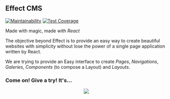 ## Effect CMS
[![Maintainability](https://api.codeclimate.com/v1/badges/813cf762d3aa8945e110/maintainability)](https://codeclimate.com/github/clucasalcantara/magicbox-cms/maintainability)
[![Test Coverage](https://api.codeclimate.com/v1/badges/813cf762d3aa8945e110/test_coverage)](https://codeclimate.com/github/clucasalcantara/magicbox-cms/test_coverage)

Made with magic, made with _React_

The objective beyond Effect is to provide an easy way to create beautiful websites with simplicity without lose the power of a single page application written by React.

We are trying to provide an Easy interface to create _Pages_, _Navigations_, _Galeries_, _Components_ (to compose a Layout) and _Layouts_.

### Come on! Give a try! It's...

<div align="center">
  <img src="https://media0.giphy.com/media/12NUbkX6p4xOO4/giphy.gif" />
</div>
